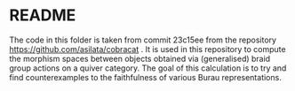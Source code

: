# README

The code in this folder is taken from commit 23c15ee from the repository https://github.com/asilata/cobracat . 
It is used in this repository to compute the morphism spaces between objects obtained via (generalised) braid group actions on a quiver category.
The goal of this calculation is to try and find counterexamples to the faithfulness of various Burau representations.
